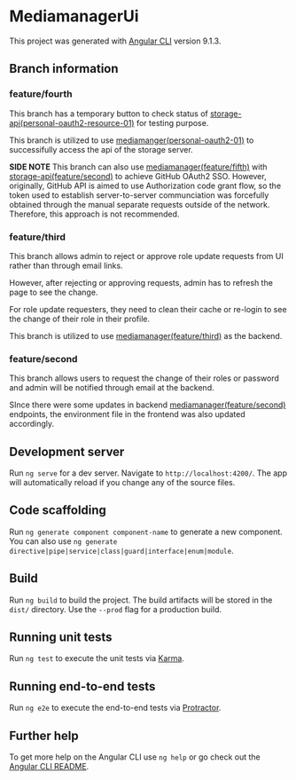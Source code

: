 # MediamanagerUi

This project was generated with [Angular CLI](https://github.com/angular/angular-cli) version 9.1.3.

## Branch information
### feature/fourth
This branch has a temporary button to check status of [storage-api(personal-oauth2-resource-01)](https://github.com/paper-driver/storage-api/tree/feature/personal-oauth2-resource-01) for testing purpose.

This branch is utilized to use [mediamanger(personal-oauth2-01)](https://github.com/paper-driver/mediamanager/tree/feature/personal-oauth2-01) to successifully access the api of the storage server.

**SIDE NOTE**
This branch can also use [mediamanager(feature/fifth)](https://github.com/paper-driver/mediamanager/tree/feature/fifth) with [storage-api(feature/second)](https://github.com/paper-driver/storage-api/tree/feature/second) to achieve GitHub OAuth2 SSO. However, originally, GitHub API is aimed to use Authorization code grant flow, so the token used to establish server-to-server communciation was forcefully obtained through the manual separate requests outside of the network. Therefore, this approach is not recommended.

### feature/third
This branch allows admin to reject or approve role update requests from UI rather than through email links.

However, after rejecting or approving requests, admin has to refresh the page to see the change.

For role update requesters, they need to clean their cache or re-login to see the change of their role in their profile.

This branch is utilized to use [mediamanager(feature/third)](https://github.com/paper-driver/mediamanager/tree/feature/third) as the backend.

### feature/second
This branch allows users to request the change of their roles or password and admin will be notified through email at the backend.

SInce there were some updates in backend [mediamanager(feature/second)](https://github.com/paper-driver/mediamanager/tree/feature/second) endpoints, the environment file in the frontend was also updated accordingly.


## Development server

Run `ng serve` for a dev server. Navigate to `http://localhost:4200/`. The app will automatically reload if you change any of the source files.

## Code scaffolding

Run `ng generate component component-name` to generate a new component. You can also use `ng generate directive|pipe|service|class|guard|interface|enum|module`.

## Build

Run `ng build` to build the project. The build artifacts will be stored in the `dist/` directory. Use the `--prod` flag for a production build.

## Running unit tests

Run `ng test` to execute the unit tests via [Karma](https://karma-runner.github.io).

## Running end-to-end tests

Run `ng e2e` to execute the end-to-end tests via [Protractor](http://www.protractortest.org/).

## Further help

To get more help on the Angular CLI use `ng help` or go check out the [Angular CLI README](https://github.com/angular/angular-cli/blob/master/README.md).
